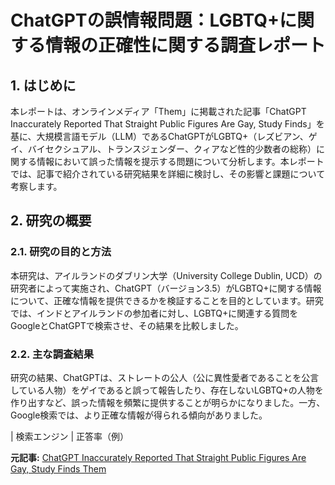 # ChatGPTの誤情報問題：LGBTQ+に関する情報の正確性に関する調査レポート

## 1. はじめに

本レポートは、オンラインメディア「Them」に掲載された記事「ChatGPT Inaccurately Reported That Straight Public Figures Are Gay, Study Finds」を基に、大規模言語モデル（LLM）であるChatGPTがLGBTQ+（レズビアン、ゲイ、バイセクシュアル、トランスジェンダー、クィアなど性的少数者の総称）に関する情報において誤った情報を提示する問題について分析します。本レポートでは、記事で紹介されている研究結果を詳細に検討し、その影響と課題について考察します。

## 2. 研究の概要

### 2.1. 研究の目的と方法

本研究は、アイルランドのダブリン大学（University College Dublin, UCD）の研究者によって実施され、ChatGPT（バージョン3.5）がLGBTQ+に関する情報について、正確な情報を提供できるかを検証することを目的としています。研究では、インドとアイルランドの参加者に対し、LGBTQ+に関連する質問をGoogleとChatGPTで検索させ、その結果を比較しました。

### 2.2. 主な調査結果

研究の結果、ChatGPTは、ストレートの公人（公に異性愛者であることを公言している人物）をゲイであると誤って報告したり、存在しないLGBTQ+の人物を作り出すなど、誤った情報を頻繁に提供することが明らかになりました。一方、Google検索では、より正確な情報が得られる傾向がありました。

| 検索エンジン | 正答率（例） 

**元記事:** [ChatGPT Inaccurately Reported That Straight Public Figures Are Gay, Study Finds Them](https://www.them.us/story/chat-gpt-straight-public-figures-gay-false-information)
